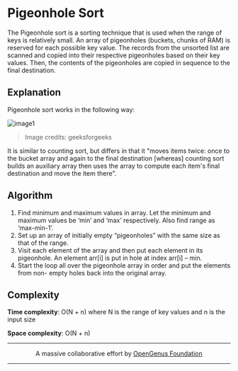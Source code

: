 # Pigeonhole Sort
The Pigeonhole sort is a sorting technique that is used when the range of keys is relatively small. 
An array of pigeonholes (buckets, chunks of RAM) is reserved for each possible key value. The records from the unsorted list are scanned and copied into their respective pigeonholes based on their key values. Then, the contents of the pigeonholes are copied in sequence to the final destination.


## Explanation
Pigeonhole sort works in the following way:

![image1](https://cdncontribute.geeksforgeeks.org/wp-content/uploads/countingsort.png)

> Image credits: geeksforgeeks

It is similar to counting sort, but differs in that it "moves items twice: once to the bucket array and again to the final destination [whereas] counting sort builds an auxiliary array then uses the array to compute each item's final destination and move the item there".


## Algorithm

1. Find minimum and maximum values in array. Let the minimum and maximum values be ‘min’ and ‘max’ respectively. Also find range as ‘max-min-1’.
2. Set up an array of initially empty “pigeonholes” with the same size as that of the range.
3. Visit each element of the array and then put each element in its pigeonhole. An element arr[i] is put in hole at index arr[i] – min.
4. Start the loop all over the pigeonhole array in order and put the elements from non- empty holes back into the original array.

## Complexity
**Time complexity**: O(N + n) 
 where N is the range of key values and n is the input size

**Space complexity**: O(N + n) 

---
<p align="center">
	A massive collaborative effort by <a href="https://github.com/OpenGenus/cosmos">OpenGenus Foundation</a> 
</p>

---